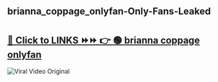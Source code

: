 
 ## brianna_coppage_onlyfan-Only-Fans-Leaked

# <h2><a href="https://clipsfans.com/brianna_coppage_onlyfan&ref=git">🔗 Click to LINKS ⏩⏩ 👉 🟢 brianna coppage onlyfan </a></h2>

<a href="https://clipsfans.com/brianna_coppage_onlyfan&ref=git" rel="nofollow" data-target="animated-image.originalLink"><img src="https://i.ibb.co.com/xMMVF88/686577567.gif" alt="Viral Video Original" style="max-width: 100%; display: inline-block;" data-target="animated-image.originalImage"></a>
